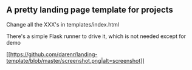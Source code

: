 ## A pretty landing page template for projects

Change all the XXX's in templates/index.html

There's a simple Flask runner to drive it, which is not needed except for demo

[[https://github.com/darenr/landing-template/blob/master/screenshot.png|alt=screenshot]]
